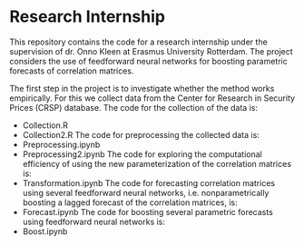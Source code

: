 # Research Internship

This repository contains the code for a research internship under the supervision of dr. Onno Kleen at Erasmus University Rotterdam. The project considers the use of feedforward neural networks for boosting parametric forecasts of correlation matrices. 

The first step in the project is to investigate whether the method works empirically. For this we collect data from the Center for Research in Security Prices (CRSP) database. The code for the collection of the data is:
- Collection.R
- Collection2.R
The code for preprocessing the collected data is:
- Preprocessing.ipynb
- Preprocessing2.ipynb
The code for exploring the computational efficiency of using the new parameterization of the correlation matrices is:
- Transformation.ipynb
The code for forecasting correlation matrices using several feedforward neural networks, i.e. nonparametrically boosting a lagged forecast of the correlation matrices, is:
- Forecast.ipynb
The code for boosting several parametric forecasts using feedforward neural networks is:
- Boost.ipynb

